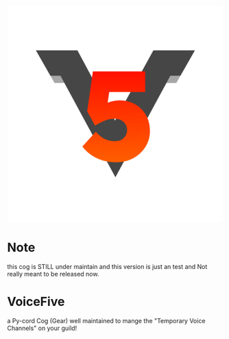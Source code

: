 <center>

![Image Description](logo.png)

</center>

# Note
this cog is STILL under maintain and this version is just an test and Not really meant to be released now.

# VoiceFive
a Py-cord Cog (Gear) well maintained to mange the "Temporary Voice Channels" on your guild!
